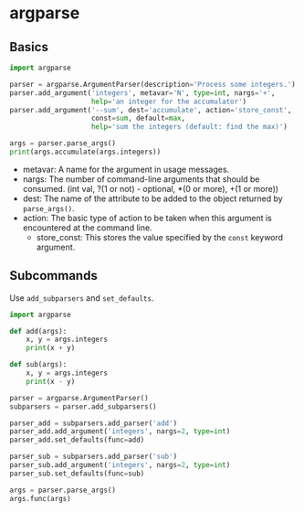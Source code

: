 # argparse

## Basics

```py
import argparse

parser = argparse.ArgumentParser(description='Process some integers.')
parser.add_argument('integers', metavar='N', type=int, nargs='+',
                    help='an integer for the accumulator')
parser.add_argument('--sum', dest='accumulate', action='store_const',
                    const=sum, default=max,
                    help='sum the integers (default: find the max)')

args = parser.parse_args()
print(args.accumulate(args.integers))
```

* metavar: A name for the argument in usage messages.
* nargs: The number of command-line arguments that should be consumed. (int val, ?(1 or not) - optional, *(0 or more), +(1 or more))
* dest: The name of the attribute to be added to the object returned by `parse_args()`.
* action: The basic type of action to be taken when this argument is encountered at the command line.
  - store_const: This stores the value specified by the `const` keyword argument.

## Subcommands

Use `add_subparsers` and `set_defaults`.

```py
import argparse

def add(args):
    x, y = args.integers
    print(x + y)

def sub(args):
    x, y = args.integers
    print(x - y)

parser = argparse.ArgumentParser()
subparsers = parser.add_subparsers()

parser_add = subparsers.add_parser('add')
parser_add.add_argument('integers', nargs=2, type=int)
parser_add.set_defaults(func=add)

parser_sub = subparsers.add_parser('sub')
parser_sub.add_argument('integers', nargs=2, type=int)
parser_sub.set_defaults(func=sub)

args = parser.parse_args()
args.func(args)
```

